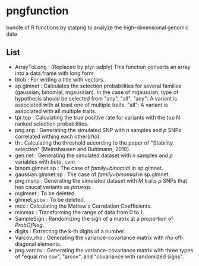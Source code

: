 # pngfunction
bundle of R functions by statpng to analyze the high-dimensional genomic data
 
 
 ## List
 
- ArrayToLong : (Replaced by plyr::adply) This function converts an array into a data.frame with long form.
- btob : For writing a title with vectors.
- sp.glmnet : Calculates the selection probabilities for several families (gaussian, binomial, mgaussian). In the case of mgaussian, 
              type of hypothesis should be selected from "any", "all". "any": A variant is associated with at least one of multiple traits. "all": A variant is associated with all multiple traits.
- tpr.top : Calculating the true positive rate for variants with the top N ranked selection probabilities.
- png.snp : Generating the simulated SNP with *n* samples and *p* SNPs correlated withing each other(*rho*).
- th : Calculating the threshold according to the paper of "Stability selection" (Meinshausen and Buhlmann; 2010).
- gen.net : Generating the simulated dataset with *n* samples and *p* variables with *beta*, *cvm*.
- binom.glmnet.sp : The case of *family=binomial* in sp.glmnet.
- gaussian.glmnet.sp : The case of *family=binomial* in sp.glmnet.
- png.msnp : Generating the simulated dataset with *M* traits *p* SNPs that has caucal variants as *ptrue*x*p*.
- mglmnet : To be deleted.
- glmnet_ycov : To be deleted.
- mcc : Calculating the Mattew's Correlation Coefficients.
- minmax : Transforming the range of data from 0 to 1.
- SampleSign : Randomizing the sign of a matrix at a proportion of *ProbOfNeg*.
- digits : Extracting the k-th digits of a number.
- Varcov_rho : Generating the variance-covariance matrix with *rho* off-diagonal elements.
- png.varcov : Generating the variance-covariance matrix with three types of "equal *rho* cov", "arcov", and "covariance with randomized signs".
